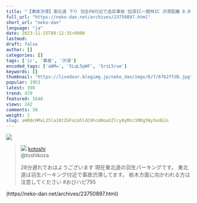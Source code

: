 ```yaml
---
title: "【事故渋滞】東北道 下り 羽生PA付近で追突事故 加須IC〜館林IC 渋滞距離 8.0km 通過時間 55 分 "
full_url: "https://neko-dan.net/archives/23750897.html"
short_url: "neko-dan"
language: "ja"
date: 2023-11-25T09:12:35+0900
lastmod: 
draft: false
author: []
categories: []
tags: ['ic', '事故', '渋滞']
encoded_tags: ['aWM=', '5LqL5pWF', '5riL5rue']
keywords: []
thumbnail: "https://livedoor.blogimg.jp/neko_dan/imgs/6/7/6762ffd8.jpg"
popular: 1953
latest: 398
trend: 470
featured: 1648
views: 242
comments: 58
weight: 2
slug: aHR0cHMvL25la28tZGFuLm5ldC9hcmNoaXZlcy8yMzc1MDg5Ny5odG1s
---
```


![](https://livedoor.blogimg.jp/neko_dan/imgs/6/7/6762ffd8.jpg)

<blockquote id='twibodyGYuzymM2e7'> <p> <img src='https//livedoor.blogimg.jp/neko_dan/imgs/1/2/12b99cc5.jpg'> <a href='https//twitter.com/toshikoza/status/1728193855395397897' target='_blank'>kotoshi </a><br> @toshikoza </p> <p id='twitextGYuzymM2e7'> 28分遅れでおはようございます 現在東北道の羽生パーキングです。 東北道は羽生パーキング付近で事故渋滞してます。 栃木方面に向かわれる方は注意してください #おびハピ795 </p> <p> <a href='https//twitter.com/toshikoza/status/1728193855395397897' target='_blank'></a> </p> </blockquote> 

(https//neko-dan.net/archives/23750897.html)
